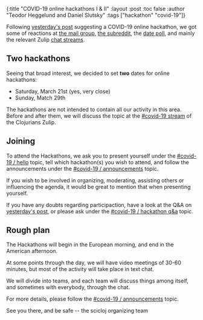 {:title "COVID-19 online hackathons I & II"
 :layout :post
 :toc false
 :author "Teodor Heggelund and Daniel Slutsky"
 :tags  ["hackathon" "covid-19"]}

Following [yesterday's post](../2020-03-17-covid-19-hackathon-planning/) suggesting a COVID-19 online hackathon, we got some of reactions at [the mail group](https://groups.google.com/forum/#!topic/clojure/EvRVhMiPtPg), [the subreddit](https://www.reddit.com/r/Clojure/comments/fkcf5w/online_clojure_covid19_hackathon/), the [date poll](https://doodle.com/poll/8imu9dyqmftygihs), and mainly the relevant Zulip [chat streams](../../pages/chat_streams/#relevant_active_streams).

## Two hackathons
Seeing that broad interest, we decided to set **two** dates for online hackathons:
* Saturday, March 21st (yes, very close)
* Sunday, Match 29th

The hackathons are not intended to contain all our activity in this area. Before and after them, we will discuss the topic at the [#covid-19 stream](https://clojurians.zulipchat.com/#narrow/stream/227504-covid-19) of the Clojurians Zulip. 

## Joining

To attend the Hackathons, we ask you to present yourself under the [#covid-19 / hello](https://clojurians.zulipchat.com/#narrow/stream/227504-covid-19/topic/hello) topic, tell which hackathon(s) you wish to attend, and follow the announcements under the [#covid-19 / announcements](https://clojurians.zulipchat.com/#narrow/stream/227504-covid-19/topic/announcements) topic.

If you wish to be involved in organizing, moderating, assisting others or influencing the agenda, it would be great to mention that when presenting yourself.

If you have any doubts regarding participaction, have a look at the Q&A on [yesterday's post](../2020-03-17-covid-19-hackathon-planning/), or please ask under the [#covid-19 / hackathon q&a](https://clojurians.zulipchat.com/#narrow/stream/227504-covid-19/topic/hackathon.20q.26a) topic.
 
## Rough plan

The Hackathons will begin in the European morning, and end in the American afternoon. 

At some points through the day, we will have video meetings of 30-60 minutes, but most of the activity will take place in text chat. 

We will divide into teams, and each team will discuss things among itself, and sometimes with everybody, through the chat.

For more details, please follow the [#covid-19 / announcements](https://clojurians.zulipchat.com/#narrow/stream/227504-covid-19/topic/announcements) topic.



See you there, and be safe -- the scicloj organizing team
